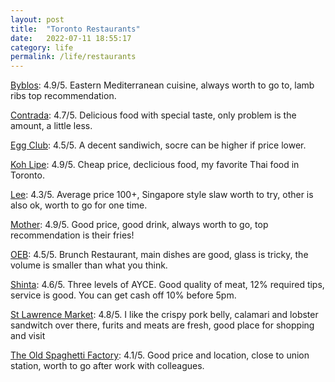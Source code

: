 ```yaml
---
layout: post
title:  "Toronto Restaurants"
date:   2022-07-11 18:55:17
category: life
permalink: /life/restaurants
---
```

[Byblos](https://byblosdowntown.com/): 4.9/5. Eastern Mediterranean cuisine, always worth to go to, lamb ribs top recommendation.

[Contrada](https://www.contradarestaurant.com/): 4.7/5. Delicious food with special taste, only problem is the amount, a little less.

[Egg Club](https://eggclub.ca/): 4.5/5. A decent sandiwich, socre can be higher if price lower.

[Koh Lipe](https://kohlipe.ca/): 4.9/5. Cheap price, declicious food, my favorite Thai food in Toronto.

[Lee](https://leerestaurant.com/): 4.3/5. Average price 100+, Singapore style slaw worth to try, other is also ok, worth to go for one time.

[Mother](https://motherdrinks.co/): 4.9/5. Good price, good drink, always worth to go, top recommendation is their fries!

[OEB](https://eatoeb.com/locations/toronto/?gclid=CjwKCAiAk9itBhASEiwA1my_61YsuBPw7S77-js1K5fg0TCPPQ18PB4cSD6sXOLOaIQ28aTUGCfYiBoCp1YQAvD_BwE): 4.5/5. Brunch Restaurant, main dishes are good, glass is tricky, the volume is smaller than what you think.

[Shinta](https://shintabbq.ca/): 4.6/5. Three levels of AYCE. Good quality of meat, 12% required tips, service is good. You can get cash off 10% before 5pm.

[St Lawrence Market](http://www.stlawrencemarket.com/): 4.8/5. I like the crispy pork belly, calamari and lobster sandwitch over there, furits and meats are fresh, good place for shopping and visit

[The Old Spaghetti Factory](https://oldspaghettifactory.ca/locations/toronto/): 4.1/5. Good price and location, close to union station, worth to go after work with colleagues.